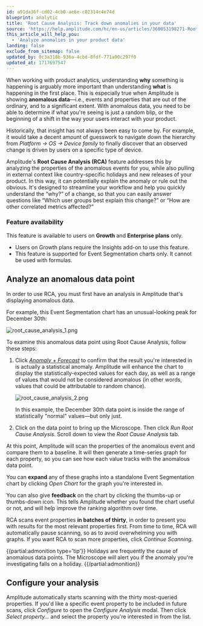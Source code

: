 ```yaml
---
id: a91da36f-cd02-4cb0-ae6e-c02314c4e74d
blueprint: analytic
title: 'Root Cause Analysis: Track down anomalies in your data'
source: 'https://help.amplitude.com/hc/en-us/articles/360053198271-Root-Cause-Analysis-Track-down-anomalies-in-your-data'
this_article_will_help_you:
  - 'Analyze anomalies in your product data'
landing: false
exclude_from_sitemap: false
updated_by: 0c3a318b-936a-4cbd-8fdf-771a90c297f0
updated_at: 1717697547
---
```

When working with product analytics, understanding **why** something is happening is arguably more important than understanding **what** is happening in the first place. This is especially true when Amplitude is showing **anomalous data**—i.e., events and properties that are out of the ordinary, and to a significant extent. With anomalous data, you need to be able to determine if what you're seeing is just a random blip, or the beginning of a shift in the way your users interact with your product.

Historically, that insight has not always been easy to come by. For example, it would take a decent amount of guesswork to navigate down the hierarchy from *Platform → OS → Device family* to finally discover that an observed change is driven by users on a specific type of device.

Amplitude's **Root Cause Analysis (RCA)** feature addresses this by analyzing the properties of the anomalous events for you, while also pulling in external context like country-specific holidays and new releases of your product. In this way, it can potentially explain the anomaly or rule out the obvious. It's designed to streamline your workflow and help you quickly understand the “why?” of a change, so that you can easily answer questions like “Which user groups best explain this change?” or “How are other correlated metrics affected?”

### Feature availability

This feature is available to users on **Growth** and **Enterprise plans** only.

* Users on Growth plans require the Insights add-on to use this feature.
* This feature is supported for Event Segmentation charts only. It cannot be used with formulas.

## Analyze an anomalous data point

In order to use RCA, you must first have an analysis in Amplitude that's displaying anomalous data.

For example, this Event Segmentation chart has an unusual-looking peak for December 30th:

![root_cause_analysis_1.png](/docs/output/img/analytics/root_cause_analysis_1.png)

To examine this anomalous data point using Root Cause Analysis, follow these steps:

1. Click [*Anomaly + Forecast*](/docs/analytics/anomaly-forecast) to confirm that the result you're interested in is actually a statistical anomaly. Amplitude will enhance the chart to display the statistically-expected values for each day, as well as a range of values that would not be considered anomalous (in other words, values that could be attributable to random chance).

	![root_cause_analysis_2.png](/docs/output/img/analytics/root_cause_analysis_2.png)
    
    In this example, the December 30th data point is inside the range of statistically "normal" values—but only just.

2. Click on the data point to bring up the Microscope. Then click *Run Root Cause Analysis*. Scroll down to view the *Root Cause Analysis* tab.

At this point, Amplitude will scan the properties of the anomalous event and compare them to a baseline. It will then generate a time-series graph for each property, so you can see how each value tracks with the anomalous data point.

You can **expand** any of these graphs into a standalone Event Segmentation chart by clicking *Open Chart* for the graph you're interested in.

You can also give **feedback** on the chart by clicking the thumbs-up or thumbs-down icon. This tells Amplitude whether you found the chart useful or not, and will help improve the ranking algorithm over time.

RCA scans event properties **in batches of thirty**, in order to present you with results for the most relevant properties first. From time to time, RCA will automatically pause scanning, so as to avoid overwhelming you with graphs. If you want RCA to scan more properties, click *Continue Scanning*.

{{partial:admonition type='tip'}}
Holidays are frequently the cause of anomalous data points. The Microscope will alert you if the anomaly you're investigating falls on a holiday.
{{/partial:admonition}}

## Configure your analysis

Amplitude automatically starts scanning with the thirty most-queried properties. If you'd like a specific event property to be included in future scans, click *Configure* to open the *Configure Analysis* modal. Then click *Select property...* and select the property you're interested in from the list.